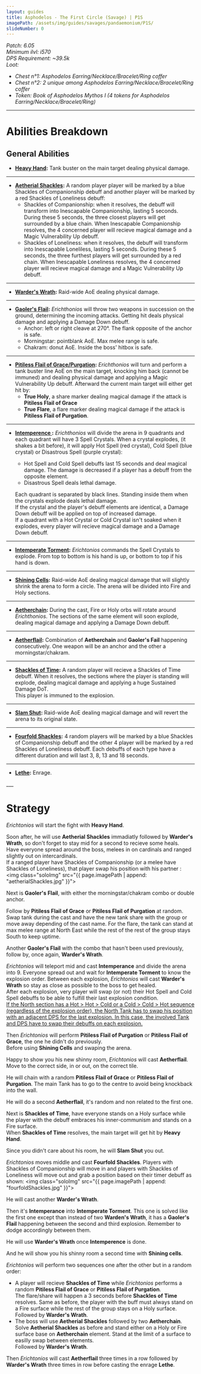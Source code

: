 ```yaml
---
layout: guides
title: Asphodelos - The First Circle (Savage) | P1S
imagePath: /assets/img/guides/savages/pandaemonium/P1S/
slideNumber: 0
---
```


*Patch: 6.05  
Minimum ilvl: i570  
DPS Requirement: ~39.5k  
Loot:*
+ *Chest n°1: Asphodelos Earring/Necklace/Bracelet/Ring coffer*
+ *Chest n°2: 2 unique among Asphodelos Earring/Necklace/Bracelet/Ring coffer*
+ *Token: Book of Asphodelos Mythos I (4 tokens for Asphodelos Earring/Necklace/Bracelet/Ring)*

___

<h1><a id="Abilities Breakdown">Abilities Breakdown</a></h1>

<div class="guideSection" markdown="1">
<h2><a id="ABGeneral Abilities">General Abilities</a></h2>

+ **<ins>Heavy Hand</ins>:**
Tank buster on the main target dealing <span class="phys">physical damage</span>.

___

+  **<ins>Aetherial Shackles</ins>:**
A random player player will be marked by a blue <span class="speDebuff">Shackles of Companionship</span> debuff and another player will be marked by a red <span class="speDebuff"> Shackles of Loneliness</span> debuff:  
	+ Shackles of Companionship: when it resolves, the debuff will transform into <span class="speDebuff">Inescapable Companionship</span>, lasting 5 seconds. During these 5 seconds, the three closest players will get surrounded by a blue chain. When <span class="speDebuff">Inescapable Companionship</span> resolves, the 4 concerned player will recieve <span class="magic">magical damage</span> and a <span class="debuff">Magic Vulnerability Up</span> debuff.  
	+ Shackles of Loneliness: when it resolves, the debuff will transform into <span class="speDebuff">Inescapable Loneliless</span>, lasting 5 seconds. During these 5 seconds, the three furthest players will get surrounded by a red chain. When <span class="speDebuff">Inescapable Loneliness</span> resolves, the 4 concerned player will recieve <span class="magic">magical damage</span> and a <span class="debuff">Magic Vulnerability Up</span> debuff.

___

+ **<ins>Warder's Wrath</ins>:**
Raid-wide AoE dealing <span class="phys">physical damage</span>.

___

+  **<ins>Gaoler's Flail</ins>:**
*Erichthonios* will throw two weapons in succession on the ground, determining the incoming attacks. Getting hit deals <span class="phys">physical damage</span> and applying a <span class="debuff">Damage Down</span> debuff.
	+ Anchor: left or right cleave at 270°. The flank opposite of the anchor is safe.  
	+ Morningstar: pointblank AoE. Max melee range is safe.  
	+ Chakram: donut AoE. Inside the boss' hitbox is safe.

___

+  **<ins>Pitiless Flail of Grace/Purgation</ins>:**
*Erichthonios* will turn and perform a tank buster line AoE on the main target, knocking him back (cannot be immuned) and dealing <span class="phys">physical damage</span> and applying a <span class="debuff">Magic Vulnerability Up</span> debuff. 
Afterward the current main target will either get hit by:
	+ **True Holy**, a share marker dealing <span class="magic">magical damage</span> if the attack is **Pitiless Flail of Grace**
	+ **True Flare**, a flare marker dealing <span class="magic">magical damage</span> if the attack is **Pitiless Flail of Purgation**.

___

+ **<ins>Intemperence </ins>:**
*Erichthonios* will divide the arena in 9 quadrants and each quadrant will have 3 Spell Crystals. When a crystal explodes, (it shakes a bit before), it will apply <span class="speDebuff">Hot Spell</span> (red crystal), <span class="speDebuff">Cold Spell</span> (blue crystal) or <span class="speDebuff">Disastrous Spell</span> (purple crystal):
	+ <span class="speDebuff">Hot Spell</span> and <span class="speDebuff">Cold Spell</span> debuffs last 15 seconds and deal <span class="magic">magical damage</span>. The damage is decreased if a player has a debuff from the opposite element.  
	+ <span class="speDebuff">Disastrous Spell</span> deals lethal damage.

	Each quadrant is separated by black lines. Standing inside them when the crystals explode deals lethal damage.  
	If the crystal and the player's debuff elements are identical, a <span class="debuff">Damage Down</span> debuff will be applied on top of increased damage.  
	If a quadrant with a Hot Crystal or Cold Crystal isn't soaked when it explodes, every player will recieve <span class="magic">magical damage</span> and a <span class="debuff">Damage Down</span> debuff.

___

+ **<ins>Intemperate Torment</ins>:**
*Erichtonios* commands the Spell Crystals to explode. From top to bottom is his hand is up, or bottom to top if his hand is down.

___

+ **<ins>Shining Cells</ins>:**
Raid-wide AoE dealing <span class="magic">magical damage</span> that will slightly shrink the arena to form a circle. The arena will be divided into Fire and Holy sections.

___

+ **<ins>Aetherchain</ins>:**
During the cast, Fire or Holy orbs will rotate around *Erichthonios*. The sections of the same element will soon explode, dealing <span class="magic">magical damage</span> and applying a <span class="debuff">Damage Down</span> debuff.

___

+ **<ins>Aetherflail</ins>:**
Combination of **Aetherchain** and **Gaoler's Fail** happening consecutively. One weapon will be an anchor and the other a morningstar/chakram.

___

+ **<ins>Shackles of Time</ins>:**
A random player will recieve a <span class="speDebuff">Shackles of Time</span> debuff. When it resolves, the sections where the player is standing will explode, dealing <span class="magic">magical damage</span> and applying a huge <span class="debuff">Sustained Damage</span> DoT.  
This player is immuned to the explosion.

___

+ **<ins>Slam Shut</ins>:**
Raid-wide AoE dealing <span class="magic">magical damage</span> and will revert the arena to its original state.

___

+ **<ins>Fourfold Shackles</ins>:**
4 random players  will be marked by a blue <span class="speDebuff">Shackles of Companionship</span> debuff and the other 4 player will be marked by a red <span class="speDebuff"> Shackles of Loneliness</span> debuff. Each debuffs of each type have a different duration and will last 3, 8, 13 and 18 seconds.

___

+ **<ins>Lethe</ins>:**
Enrage.
</div>
___
<h1><a id="Strategy">Strategy</a></h1>

<div class="guideSection" markdown="1">
<a id="SPhase 1"></a>

*Erichtonios* will start the fight with **Heavy Hand**.

Soon after, he will use **Aetherial Shackles** immadiatly followed by **Warder's Wrath**, so don't forget to stay mid for a second to recieve some heals.  
Have everyone spread around the boss, melees in on cardinals and ranged slightly out on intercardinals.  
If a ranged player have <span class="speDebuff">Shackles of Companionship</span> (or a melee have <span class="speDebuff">Shackles of Loneliness</span>), that player swap his position with his partner :
<img class="soloImg" src="{{ page.imagePath | append: "aetherialShackles.jpg" }}">

Next is **Gaoler's Flail**, with either the morningstar/chakram combo or double anchor.

Follow by **Pitiless Flail of Grace** or **Pitiless Flail of Purgation** at random. Swap tank during the cast and have the new tank share with the group or move away depending of the cast name. For the flare, the tank can stand at max melee range at North East while the rest of the rest of the group stays South to keep uptime.

Another **Gaoler's Flail** with the combo that hasn't been used previously, follow by, once again, **Warder's Wrath**.

*Erichtonios* will teleport mid and cast **Intemperance** and divide the arena into 9. Everyone spread out and wait for **Intemperate Torment** to know the explosion order. Between each explosion, *Erichtonios* will cast **Warder's Wrath** so stay as close as possible to the boss to get healed.  
After each explosion, very player will swap (or not) their <span class="speDebuff">Hot Spell</span> and <span class="speDebuff">Cold Spell</span> debuffs to be able to fulfill their last explosion condition.  
<u>If the North section has a Hot > Hot > Cold or a Cold > Cold > Hot sequence (regardless of the explosion order), the North Tank has to swap his position with an adjacent DPS for the last explosion. In this case, the involved Tank and DPS have to swap their debuffs on each explosion.</u>

Then *Erichtonios* will perform **Pitiless Flail of Purgation** or **Pitiless Flail of Grace**, the one he didn't do previously.  
Before using **Shining Cells** and swaping the arena.

</div>

<div class="guideSection" markdown="1">
<a id="SPhase 2"></a>

Happy to show you his new shinny room, *Erichtonios* will cast **Aetherflail**. Move to the correct side, in or out, on the correct tile.  

He will chain with a random **Pitiless Flail of Grace** or **Pitiless Flail of Purgation**. The main Tank has to go to the centre to avoid being knockback into the wall.

He will do a second **Aetherflail**, it's random and non related to the first one.

Next is **Shackles of Time**, have everyone stands on a Holy surface while the player with the debuff embraces his inner-communism and stands on a Fire surface.  
When **Shackles of Time** resolves, the main target will get hit by **Heavy Hand**.

Since you didn't care about his room, he will **Slam Shut** you out.

*Erichtonios* moves middle and cast **Fourfold Shackles**. Players with <span class="speDebuff">Shackles of Companionship</span> will move in and players with <span class="speDebuff">Shackles of Loneliness</span> will move out and grab a position based on their timer debuff as shown:
<img class="soloImg" src="{{ page.imagePath | append: "fourfoldShackles.jpg" }}">

He will cast another **Warder's Wrath**.

Then it's **Intemperance** into **Intemperate Torment**. This one is solved like the first one except than instead of two **Warden's Wrath**, it has a **Gaoler's Flail** happening between the second and third explosion. Remember to dodge accordingly between them.

He will use **Warder's Wrath** once **Intemperence** is done.

And he will show you his shinny room a second time with **Shining cells**.
</div>

<div class="guideSection" markdown="1">
<a id="SPhase 3"></a>

*Erichtonios* will perform two sequences one after the other but in a random order:
+ A player will recieve **Shackles of Time** while *Erichtonios* performs a random **Pitiless Flail of Grace** or **Pitiless Flail of Purgation**.  
The flare/share will happen a 3 seconds before **Shackles of Time** resolves. Same as before, the player with the buff must always stand on a Fire surface while the rest of the group stays on a Holy surface.  
	Followed by **Warder's Wrath**.
+ The boss will use **Aetherial Shackles** followed by two **Aetherchain**. Solve **Aetherial Shackles** as before and stand either on a Holy or Fire surface base on **Aetherchain** element. Stand at the limit of a surface to easilly swap  between elements.  
	Followed by **Warder's Wrath**.

Then *Erichtonios* will cast **Aetherflail** three times in a row followed by **Warder's Wrath** three times in row before casting the enrage **Lethe**.
</div>